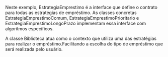Neste exemplo, EstrategiaEmprestimo é a interface que define o contrato para todas as estratégias de empréstimo. As classes concretas EstrategiaEmprestimoComum, EstrategiaEmprestimoPrioritario e EstrategiaEmprestimoLongoPrazo implementam essa interface com algoritmos específicos.

A classe Biblioteca atua como o contexto que utiliza uma das estratégias para realizar o empréstimo.Facilitando a escolha do tipo de empréstimo que será realizada pelo usuário.